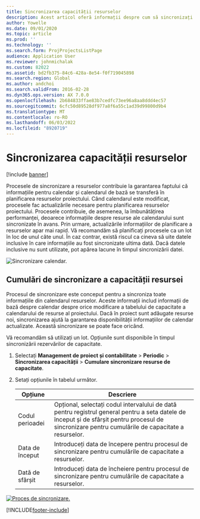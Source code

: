 ```yaml
---
title: Sincronizarea capacității resurselor
description: Acest articol oferă informații despre cum să sincronizați capacitatea unei resurse între calendare și proiecte.
author: Yowelle
ms.date: 09/01/2020
ms.topic: article
ms.prod: ''
ms.technology: ''
ms.search.form: ProjProjectsListPage
audience: Application User
ms.reviewer: johnmichalak
ms.custom: 82022
ms.assetid: bd2fb375-84c6-428a-8e54-f0f719045898
ms.search.region: Global
ms.author: andchoi
ms.search.validFrom: 2016-02-28
ms.dyn365.ops.version: AX 7.0.0
ms.openlocfilehash: 2b684833ffae83b7cedfc73ee96a8aa8ddd4ec57
ms.sourcegitcommit: 6cfc50d89528df977a8f6a55c1ad39d99800d9b4
ms.translationtype: MT
ms.contentlocale: ro-RO
ms.lasthandoff: 06/03/2022
ms.locfileid: "8920719"
---
```

# <a name="synchronize-resource-capacity"></a>Sincronizarea capacității resurselor

[!include [banner](../includes/banner.md)]

Procesele de sincronizare a resurselor contribuie la garantarea faptului că informațiile pentru calendar și calendarul de bază se transferă în planificarea resurselor proiectului. Când calendarul este modificat, procesele fac actualizările necesare pentru planificarea resurselor proiectului. Procesele contribuie, de asemenea, la îmbunătățirea performanței, deoarece informațiile despre resurse ale calendarului sunt sincronizate în avans. Prin urmare, actualizările informațiilor de planificare a resurselor apar mai rapid. Vă recomandăm să planificați procesele ca un lot în loc de unul câte unul. În caz contrar, există riscul ca cineva să uite datele inclusive în care informațiile au fost sincronizate ultima dată. Dacă datele inclusive nu sunt utilizate, pot apărea lacune în timpul sincronizării datei.

![Sincronizare calendar.](./media/projectresourcing04-1024x471.jpg)

## <a name="synchronize-resource-capacity-roll-ups"></a>Cumulări de sincronizare a capacității resursei

Procesul de sincronizare este conceput pentru a sincroniza toate informațiile din calendarul resurselor. Aceste informații includ informații de bază despre calendar despre orice modificare a tabelului de capacitate a calendarului de resurse al proiectului. Dacă în proiect sunt adăugate resurse noi, sincronizarea ajută la garantarea disponibilității informațiilor de calendar actualizate. Această sincronizare se poate face oricând.

Vă recomandăm să utilizați un lot. Opțiunile sunt disponibile în timpul sincronizării rezervărilor de capacitate.

1. Selectați **Management de proiect și contabilitate** &gt; **Periodic** &gt; **Sincronizarea capacității** &gt; **Cumulare sincronizare resurse de capacitate**.
2. Setați opțiunile în tabelul următor.

    | Opțiune      | Descriere |
    |-------------|-------------|
    | Codul perioadei | Opțional, selectați codul intervalului de dată pentru registrul general pentru a seta datele de început și de sfârșit pentru procesul de sincronizare pentru cumulările de capacitate a resurselor. |
    | Data de început  | Introduceți data de începere pentru procesul de sincronizare pentru cumulările de capacitate a resurselor. |
    | Dată de sfârșit    | Introduceți data de încheiere pentru procesul de sincronizare pentru cumulările de capacitate a resurselor. |

[![Proces de sincronizare.](./media/projectresourcing09.jpg)](./media/projectresourcing09.jpg)


[!INCLUDE[footer-include](../includes/footer-banner.md)]